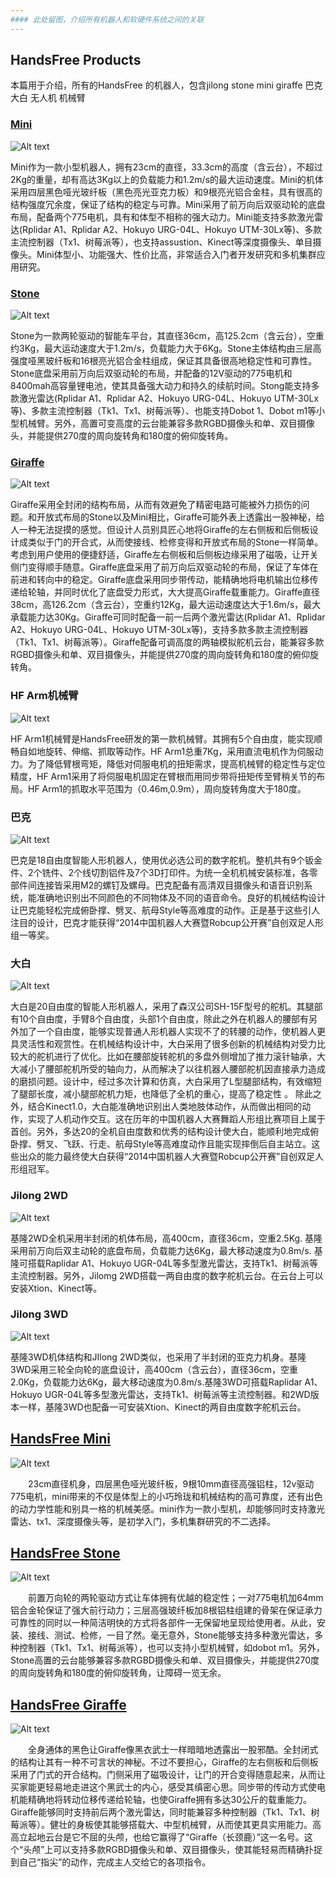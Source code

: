 ```yaml
---
#### 此处留图，介绍所有机器人和软硬件系统之间的关联
---
```


## HandsFree Products

本篇用于介绍，所有的HandsFree 的机器人，包含jilong stone mini giraffe 巴克 大白 无人机 机械臂

### [Mini](https://github.com/HANDS-FREE/HANDS-FREE.github.io/wiki/4.1-Mini)

![Alt text](/images/Mechanical/others/mini_small_render.jpg)

Mini作为一款小型机器人，拥有23cm的直径，33.3cm的高度（含云台），不超过2Kg的重量，却有高达3Kg以上的负载能力和1.2m/s的最大运动速度。Mini的机体采用四层黑色哑光玻纤板（黑色亮光亚克力板）和9根亮光铝合金柱，具有很高的结构强度冗余度，保证了结构的稳定与可靠。Mini采用了前万向后双驱动轮的底盘布局，配备两个775电机，具有和体型不相称的强大动力。Mini能支持多款激光雷达(Rplidar A1、Rplidar A2、Hokuyo URG-04L、Hokuyo UTM-30Lx等)、多款主流控制器（Tx1、树莓派等），也支持assustion、Kinect等深度摄像头、单目摄像头。Mini体型小、功能强大、性价比高，非常适合入门者开发研究和多机集群应用研究。

### [Stone](https://github.com/HANDS-FREE/HANDS-FREE.github.io/wiki/4.2-Stone) 

![Alt text](/images/Mechanical/others/stone_small_render.jpg)

Stone为一款两轮驱动的智能车平台，其直径36cm，高125.2cm（含云台），空重约3Kg，最大运动速度大于1.2m/s，负载能力大于6Kg。Stone主体结构由三层高强度哑黑玻纤板和16根亮光铝合金柱组成，保证其具备很高地稳定性和可靠性。Stone底盘采用前万向后双驱动轮的布局，并配备的12V驱动的775电机和8400mah高容量锂电池，使其具备强大动力和持久的续航时间。Stong能支持多款激光雷达(Rplidar A1、Rplidar A2、Hokuyo URG-04L、Hokuyo UTM-30Lx等)、多款主流控制器（Tk1、Tx1、树莓派等）、也能支持Dobot 1、Dobot m1等小型机械臂。另外，高置可变高度的云台能兼容多款RGBD摄像头和单、双目摄像头，并能提供270度的周向旋转角和180度的俯仰旋转角。

### [Giraffe](https://github.com/HANDS-FREE/HANDS-FREE.github.io/wiki/4.3-Giraffe)

![Alt text](/images/Mechanical/others/Giraffe_big_render.jpg)

Giraffe采用全封闭的结构布局，从而有效避免了精密电路可能被外力损伤的问题。和开放式布局的Stone以及Mini相比，Giraffe可能外表上透露出一股神秘，给人一种无法捉摸的感觉。但设计人员别具匠心地将Giraffe的左右侧板和后侧板设计成类似于门的开合式，从而使接线、检修变得和开放式布局的Stone一样简单。考虑到用户使用的便捷舒适，Giraffe左右侧板和后侧板边缘采用了磁吸，让开关侧门变得顺手随意。Giraffe底盘采用了前万向后双驱动轮的布局，保证了车体在前进和转向中的稳定。Giraffe底盘采用同步带传动，能精确地将电机输出位移传递给轮轴，并同时优化了底盘受力形式，大大提高Giraffe载重能力。Giraffe直径38cm，高126.2cm（含云台），空重约12Kg，最大运动速度达大于1.6m/s，最大承载能力达30Kg。Giraffe可同时配备一前一后两个激光雷达(Rplidar A1、Rplidar A2、Hokuyo URG-04L、Hokuyo UTM-30Lx等)，支持多款多款主流控制器（Tk1、Tx1、树莓派等）。Giraffe配备可调高度的两轴模拟舵机云台，能兼容多款RGBD摄像头和单、双目摄像头，并能提供270度的周向旋转角和180度的俯仰旋转角。

### HF Arm机械臂

![Alt text](/images/Mechanical/others/HF_arm1_middle_render.jpg)

HF Arm1机械臂是HandsFree研发的第一款机械臂。其拥有5个自由度，能实现顺畅自如地旋转、伸缩、抓取等动作。HF Arm1总重7Kg，采用直流电机作为伺服动力。为了降低臂根弯矩，降低对伺服电机的扭矩需求，提高机械臂的稳定性与定位精度，HF Arm1采用了将伺服电机固定在臂根而用同步带将扭矩传至臂稍关节的布局。HF Arm1的抓取水平范围为（0.46m,0.9m），周向旋转角度大于180度。

### 巴克

![Alt text](/images/Mechanical/others/bake_small_render.jpg)

巴克是18自由度智能人形机器人，使用优必选公司的数字舵机。整机共有9个钣金件、2个铣件、2个线切割铝件及7个3D打印件。为统一全机机械安装标准，各零部件间连接皆采用M2的螺钉及螺母。巴克配备有高清双目摄像头和语音识别系统，能准确地识别出不同颜色的不同物体及不同的语音命令。良好的机械结构设计让巴克能轻松完成俯卧撑、劈叉、航母Style等高难度的动作。正是基于这些引人注目的设计，巴克才能获得“2014中国机器人大赛暨Robcup公开赛”自创双足人形组一等奖。

### 大白

![Alt text](/images/Mechanical/others/dabai_big_render.JPG)

大白是20自由度的智能人形机器人，采用了森汉公司SH-15F型号的舵机。其腿部有10个自由度，手臂8个自由度，头部1个自由度，除此之外在机器人的腰部有另外加了一个自由度，能够实现普通人形机器人实现不了的转腰的动作，使机器人更具灵活性和观赏性。在机械结构设计中，大白采用了很多创新的机械结构对受力比较大的舵机进行了优化。比如在腰部旋转舵机的多盘外侧增加了推力滚针轴承，大大减小了腰部舵机所受的轴向力，从而解决了以往机器人腰部舵机因直接承力造成的磨损问题。设计中，经过多次计算和仿真，大白采用了L型腿部结构，有效缩短了腿部长度，减小腿部舵机力矩，也降低了全机的重心，提高了稳定性 。
除此之外，结合Kinect1.0，大白能准确地识别出人类地肢体动作，从而做出相同的动作，实现了人机动作交互。这在历年的中国机器人大赛舞蹈人形组比赛项目上属于首创。另外，多达20的全机自由度数和优秀的结构设计使大白，能顺利地完成俯卧撑、劈叉、飞跃、行走、航母Style等高难度动作且能实现摔倒后自主站立。这些出众的能力最终使大白获得“2014中国机器人大赛暨Robcup公开赛”自创双足人形组冠军。

### Jilong 2WD

![Alt text](/images/Mechanical/others/jilong2wd_small_render.jpg)

基隆2WD全机采用半封闭的机体布局，高400cm，直径36cm，空重2.5Kg. 基隆采用前万向后双主动轮的底盘布局，负载能力达6Kg，最大移动速度为0.8m/s. 基隆可搭载Raplidar A1、Hokuyo UGR-04L等多型激光雷达，支持Tk1、树莓派等主流控制器。另外，Jilomg 2WD搭载一两自由度的数字舵机云台。在云台上可以安装Xtion、Kinect等。

### Jilong 3WD

![Alt text](/images/Mechanical/others/jilong_3wd_small_render.JPG)

基隆3WD机体结构和JIlong 2WD类似，也采用了半封闭的亚克力机身。基隆3WD采用三轮全向轮的底盘设计，高400cm（含云台），直径36cm，空重2.0Kg，负载能力达6Kg，最大移动速度为0.8m/s.基隆3WD可搭载Raplidar A1、Hokuyo UGR-04L等多型激光雷达，支持Tk1、树莓派等主流控制器。和2WD版本一样，基隆3WD也配备一可安装Xtion、Kinect的两自由度数字舵机云台。


## [HandsFree Mini](https://github.com/HANDS-FREE/HANDS-FREE.github.io/wiki/4.1-Mini) 

![Alt text](/images/Mechanical/mini/good/mini_big_render5.jpg)

　　23cm直径机身，四层黑色哑光玻纤板，9根10mm直径高强铝柱，12v驱动775电机，mini带来的不仅是体型上的小巧玲珑和机械结构的高可靠度，还有出色的动力学性能和别具一格的机械美感。mini作为一款小型机，却能够同时支持激光雷达、tx1、深度摄像头等，是初学入门，多机集群研究的不二选择。


## [HandsFree Stone](https://github.com/HANDS-FREE/HANDS-FREE.github.io/wiki/4.2-Stone) 

![Alt text](/images/Mechanical/stone/good/stone_big_render6.jpg)

　　前置万向轮的两轮驱动方式让车体拥有优越的稳定性；一对775电机加64mm铝合金轮保证了强大前行动力；三层高强玻纤板加8根铝柱组建的骨架在保证承力可靠性的同时以一种简洁明快的方式将各部件一无保留地呈现给使用者。从此，安装、接线、测试、检修，一目了然。毫无意外，Stone能够支持多种激光雷达，多种控制器（Tk1、Tx1、树莓派等），也可以支持小型机械臂，如dobot m1。另外，Stone高置的云台能够兼容多款RGBD摄像头和单、双目摄像头，并能提供270度的周向旋转角和180度的俯仰旋转角，让障碍一览无余。


## [HandsFree Giraffe](https://github.com/HANDS-FREE/HANDS-FREE.github.io/wiki/4.3-Giraffe) 

![Alt text](/images/Mechanical/giraffe/good/Giraffe_big_render1.JPG)

　　全身通体的黑色让Giraffe像黑衣武士一样暗暗地透露出一股邪酷。全封闭式的结构让其有一种不可言状的神秘。不过不要担心，Giraffe的左右侧板和后侧板采用了门式的开合结构。门侧采用了磁吸设计，让门的开合变得随意起来，从而让买家能更轻易地走进这个黑武士的内心，感受其缜密心思。同步带的传动方式使电机能精确地将转动位移传递给轮轴，也使Giraffe拥有多达30公斤的载重能力。Giraffe能够同时支持前后两个激光雷达，同时能兼容多种控制器（Tk1、Tx1、树莓派等）。健壮的身板使其能够搭载大、中型机械臂，从而使其更具实用能力。高高立起地云台是它不屈的头颅，也给它赢得了“Giraffe（长颈鹿）”这一名号。这个“头颅”上可以支持多款RGBD摄像头和单、双目摄像头，使其能轻易而精确扑捉到自己“指尖”的动作，完成主人交给它的各项指令。
